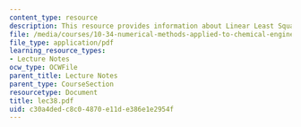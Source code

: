 ```yaml
---
content_type: resource
description: This resource provides information about Linear Least Squares frequency.
file: /media/courses/10-34-numerical-methods-applied-to-chemical-engineering-fall-2005/c30a4dedc8c04870e11de386e1e2954f_lec38.pdf
file_type: application/pdf
learning_resource_types:
- Lecture Notes
ocw_type: OCWFile
parent_title: Lecture Notes
parent_type: CourseSection
resourcetype: Document
title: lec38.pdf
uid: c30a4ded-c8c0-4870-e11d-e386e1e2954f
---
```

